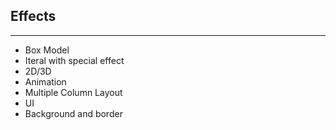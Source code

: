 ## Effects
----

- Box Model
- Iteral with special effect
- 2D/3D
- Animation
- Multiple Column Layout
- UI
- Background and border